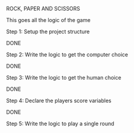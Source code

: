 ROCK, PAPER AND SCISSORS

This goes all the logic of the game 

Step 1: Setup the project structure

DONE

Step 2: Write the logic to get the computer choice

DONE

Step 3: Write the logic to get the human choice

DONE

Step 4: Declare the players score variables

DONE

Step 5: Write the logic to play a single round


